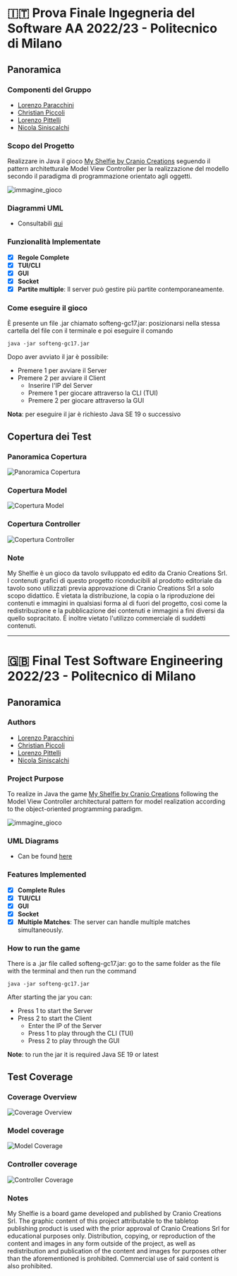 # 🇮🇹 Prova Finale Ingegneria del Software AA 2022/23 - Politecnico di Milano
## Panoramica

### Componenti del Gruppo
- [Lorenzo Paracchini](https://github.com/lorblock)
- [Christian Piccoli](https://github.com/cpiccoli-polimi)
- [Lorenzo Pittelli](https://github.com/LorenzoPittelli)
- [Nicola Siniscalchi](https://github.com/nsiniscalchi)

### Scopo del Progetto
Realizzare in Java il gioco [My Shelfie by Cranio Creations](https://www.google.com/url?sa=t&rct=j&q=&esrc=s&source=web&cd=&ved=2ahUKEwjX_6f46fH9AhVXO-wKHSV8BJUQFnoECBUQAQ&url=https%3A%2F%2Fwww.craniocreations.it%2Fprodotto%2Fmy-shelfie&usg=AOvVaw0Xiu7y75two3j9fD7_Pgnc) seguendo il pattern architetturale Model View Controller per la realizzazione del modello secondo il paradigma di programmazione orientato agli oggetti.

![immagine_gioco](https://cf.geekdo-images.com/sv0EgmPdxJeioJU3Pzcg3g__original/img/7pQTKAID9037N71FeOndX3y23HM=/0x0/filters:format(jpeg)/pic7005100.jpg)

### Diagrammi UML
- Consultabili [qui](https://github.com/cpiccoli-polimi/ing-sw-2023-Piccoli-Pittelli-Siniscalchi-Paracchini/tree/main/deliverables/UML)

### Funzionalità Implementate
- [x] **Regole Complete**
- [x] **TUI/CLI**
- [x] **GUI**
- [x] **Socket**
- [x] **Partite multiple**: Il server può gestire più partite contemporaneamente.

### Come eseguire il gioco
È presente un file .jar chiamato softeng-gc17.jar: posizionarsi nella stessa cartella del file con il terminale e poi eseguire il comando
```
java -jar softeng-gc17.jar
```
Dopo aver avviato il jar è possibile:
- Premere 1 per avviare il Server
- Premere 2 per avviare il Client
  - Inserire l'IP del Server
  - Premere 1 per giocare attraverso la CLI (TUI)
  - Premere 2 per giocare attraverso la GUI

**Nota**: per eseguire il jar è richiesto Java SE 19 o successivo
  
## Copertura dei Test
### Panoramica Copertura
![Panoramica Copertura](https://github.com/cpiccoli-polimi/ing-sw-2023-Piccoli-Pittelli-Siniscalchi-Paracchini/blob/7846aefd8bff29c428822c5dad8ab67d6705ded2/deliverables/Overview%20Coverage.png)

### Copertura Model
![Copertura Model](https://github.com/cpiccoli-polimi/ing-sw-2023-Piccoli-Pittelli-Siniscalchi-Paracchini/blob/7846aefd8bff29c428822c5dad8ab67d6705ded2/deliverables/Model%20Coverage.png)

### Copertura Controller
![Copertura Controller](https://github.com/cpiccoli-polimi/ing-sw-2023-Piccoli-Pittelli-Siniscalchi-Paracchini/blob/7846aefd8bff29c428822c5dad8ab67d6705ded2/deliverables/Controller%20Coverage.png)

### Note
My Shelfie è un gioco da tavolo sviluppato ed edito da Cranio Creations Srl. I contenuti grafici di questo progetto riconducibili al prodotto editoriale da tavolo sono utilizzati previa approvazione di Cranio Creations Srl a solo scopo didattico. È vietata la distribuzione, la copia o la riproduzione dei contenuti e immagini in qualsiasi forma al di fuori del progetto, così come la redistribuzione e la pubblicazione dei contenuti e immagini a fini diversi da quello sopracitato. È inoltre vietato l'utilizzo commerciale di suddetti contenuti.


_________________________________________________________________________________

# 🇬🇧 Final Test Software Engineering 2022/23 - Politecnico di Milano
## Panoramica

### Authors
- [Lorenzo Paracchini](https://github.com/lorblock)
- [Christian Piccoli](https://github.com/cpiccoli-polimi)
- [Lorenzo Pittelli](https://github.com/LorenzoPittelli)
- [Nicola Siniscalchi](https://github.com/niloca)

### Project Purpose
To realize in Java the game [My Shelfie by Cranio Creations](https://www.google.com/url?sa=t&rct=j&q=&esrc=s&source=web&cd=&ved=2ahUKEwjX_6f46fH9AhVXO-wKHSV8BJUQFnoECBUQAQ&url=https%3A%2F%2Fwww.craniocreations.it%2Fprodotto%2Fmy-shelfie&usg=AOvVaw0Xiu7y75two3j9fD7_Pgnc) following the Model View Controller architectural pattern for model realization according to the object-oriented programming paradigm.

![immagine_gioco](https://cf.geekdo-images.com/sv0EgmPdxJeioJU3Pzcg3g__original/img/7pQTKAID9037N71FeOndX3y23HM=/0x0/filters:format(jpeg)/pic7005100.jpg)

### UML Diagrams
- Can be found [here](https://github.com/cpiccoli-polimi/ing-sw-2023-Piccoli-Pittelli-Siniscalchi-Paracchini/tree/main/deliverables/UML)

### Features Implemented
- [x] **Complete Rules**
- [x] **TUI/CLI**
- [x] **GUI**
- [x] **Socket**
- [x] **Multiple Matches**: The server can handle multiple matches simultaneously.

### How to run the game
There is a .jar file called softeng-gc17.jar: go to the same folder as the file with the terminal and then run the command
```
java -jar softeng-gc17.jar
```
After starting the jar you can:
- Press 1 to start the Server
- Press 2 to start the Client
  - Enter the IP of the Server
  - Press 1 to play through the CLI (TUI)
  - Press 2 to play through the GUI

**Note**: to run the jar it is required Java SE 19 or latest  
## Test Coverage
### Coverage Overview
![Coverage Overview](https://github.com/cpiccoli-polimi/ing-sw-2023-Piccoli-Pittelli-Siniscalchi-Paracchini/blob/7846aefd8bff29c428822c5dad8ab67d6705ded2/deliverables/Overview%20Coverage.png)

### Model coverage
![Model Coverage](https://github.com/cpiccoli-polimi/ing-sw-2023-Piccoli-Pittelli-Siniscalchi-Paracchini/blob/7846aefd8bff29c428822c5dad8ab67d6705ded2/deliverables/Model%20Coverage.png)

### Controller coverage
![Controller Coverage](https://github.com/cpiccoli-polimi/ing-sw-2023-Piccoli-Pittelli-Siniscalchi-Paracchini/blob/7846aefd8bff29c428822c5dad8ab67d6705ded2/deliverables/Controller%20Coverage.png)

### Notes
My Shelfie is a board game developed and published by Cranio Creations Srl. The graphic content of this project attributable to the tabletop publishing product is used with the prior approval of Cranio Creations Srl for educational purposes only. Distribution, copying, or reproduction of the content and images in any form outside of the project, as well as redistribution and publication of the content and images for purposes other than the aforementioned is prohibited. Commercial use of said content is also prohibited.
